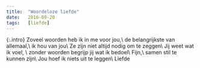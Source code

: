 ```yaml
---
title:  "Woordeloze liefde"
date:   2016-09-20
tags:   [liefde]
---
```


{:.intro}
Zoveel woorden heb ik in me voor jou,\\
de belangrijkste van allemaal,\\
ik hou van jou\\
Ze zijn niet altijd nodig om te zeggen\\
Jij weet wat ik voel, \\
zonder woorden begrijp jij wat ik bedoel\\
Fijn,\\
samen stil te kunnen zijn\\
Jou hoef ik niets uit te leggen\\
Liefde
